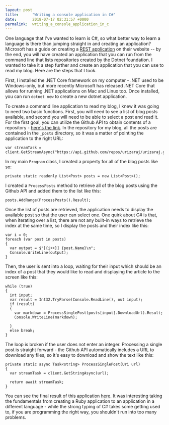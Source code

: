 ```yaml
---
layout: post
title:      "Writing a console application in C#"
date:       2018-07-17 02:31:57 +0000
permalink:  writing_a_console_application_in_c
---
```



One language that I've wanted to learn is C#, so what better way to learn a language is there than jumping straight in and creating an application? Microsoft has a guide on creating a [REST application](https://docs.microsoft.com/en-us/dotnet/csharp/tutorials/console-webapiclient) on their website -- by the end, you will have created an application that you can run from the command line that lists repositories created by the Dotnet foundation. I wanted to take it a step further and create an application that you can use to read my blog. Here are the steps that I took.

First, I installed the .NET Core framework on my computer - .NET used to be Windows-only, but more recently Microsoft has released .NET Core that allows for running .NET applications on Mac and Linux too. Once installed, you can run `dotnet new` to create a new dotnet application. 

To create a command line application to read my blog, I knew it was going to need two basic functions. First, you will need to see a list of blog posts available, and second you will need to be able to select a post and read it. For the first goal, you can utilize the Github API to obtain contents of a repository - [here's the link](https://developer.github.com/v3/repos/contents/). In the repository for my blog, all the posts are contained in the `_posts` directory, so it was a matter of pointing the application to the right URL:

```
var streamTask = client.GetStreamAsync("https://api.github.com/repos/urizaraj/urizaraj.github.io/contents/_posts");
```

In my main `Program` class, I created a property for all of the blog posts like so:

```
private static readonly List<Post> posts = new List<Post>();
```

I created a `ProcessPosts` method to retrieve all of the blog posts using the Github API and added them to the list like this: 

```
posts.AddRange(ProcessPosts().Result);
```

Once the list of posts are retrieved, the application needs to display the available post so that the user can select one. One quirk about C# is that, when iterating over a list, there are not any built-in ways to retrieve the index at the same time, so I display the posts and their index like this: 

```
var i = 0;
foreach (var post in posts)
{
  var output = $"[{i++}] {post.Name}\n";
  Console.WriteLine(output);
}
```

Then, the user is sent into a loop, waiting for their input which should be an index of a post that they would like to read and displaying the article to the screen like this:

```
while (true)
{
  int input;
  var result = Int32.TryParse(Console.ReadLine(), out input);
  if (result)
  {
    var markdown = ProcessSinglePost(posts[input].DownloadUrl).Result;
    Console.WriteLine(markdown);

  }
  else break;
}
```

The loop is broken if the user does not enter an integer. Processing a single post is straight forward - the Github API automatically includes a URL to download any files, so it's easy to download and show the text like this: 

```
private static async Task<string> ProcessSinglePost(Uri url)
{
  var streamTask = client.GetStringAsync(url);

  return await streamTask;
}
```

You can see the final result of this application [here](https://github.com/urizaraj/blog-cli). It was interesting taking the fundamentals from creating a Ruby application to an application in a different language - while the strong typing of C# takes some getting used to, if you are programming the right way, you shouldn't run into too many problems.
